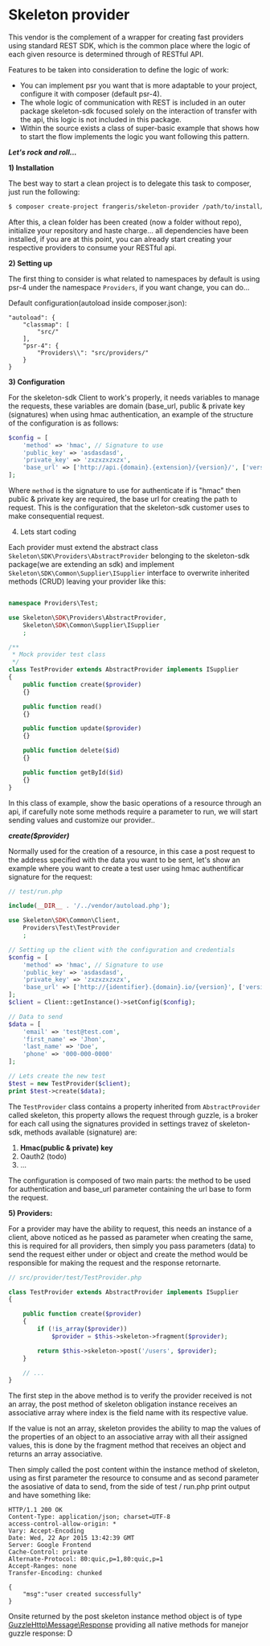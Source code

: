 Skeleton provider
==============

This vendor is the complement of a wrapper for creating fast providers using standard REST SDK, which is the common place where the logic of each given resource is determined through of RESTful API.

Features to be taken into consideration to define the logic of work:

 - You can implement psr you want that is more adaptable to your
   project, configure it with composer (default psr-4).
 - The whole logic of communication with REST is included in an outer
   package skeleton-sdk focused solely on the interaction of transfer
   with the api, this logic is not included in this package.
 - Within the source exists a class of super-basic example that shows
   how to start the flow implements the logic you want following this
   pattern.

***Let's rock and roll...***

**1) Installation**

The best way to start a clean project is to delegate this task to composer, just run the following:

```sh
$ composer create-project frangeris/skeleton-provider /path/to/install/ 0.0.1
```

After this, a clean folder has been created (now a folder without repo), initialize your repository and haste charge... all dependencies have been installed, if you are at this point, you can already start creating your respective providers to consume your RESTful api.

**2) Setting up**

The first thing to consider is what related to namespaces by default is using psr-4 under the namespace `Providers`, if you want change, you can do...

Default configuration(autoload inside composer.json):

```
"autoload": {
	"classmap": [
		"src/"
	],		
	"psr-4": {
		"Providers\\": "src/providers/"
	}
}
```

**3) Configuration**

For the skeleton-sdk Client to work's properly, it needs variables to manage the requests, these variables are domain (base_url, public & private key (signatures) when using hmac authentication, an example of the structure of the configuration is as follows:

```php
$config = [
	'method' => 'hmac', // Signature to use
	'public_key' => 'asdasdasd',
	'private_key' => 'zxzxzxzxzx',
	'base_url' => ['http://api.{domain}.{extension}/{version}/', ['version' => 'v1', 'extension' => 'io', 'domain' => 'somedomain']],
];
```
Where `method` is the signature to use for authenticate if is "hmac" then public & private key are required, the base url for creating the path to request. This is the configuration that the skeleton-sdk customer uses to make consequential request.

4) Lets start coding

Each provider must extend the abstract class `Skeleton\SDK\Providers\AbstractProvider` belonging to the skeleton-sdk package(we are extending an sdk) and implement `Skeleton\SDK\Common\Supplier\ISupplier` interface to overwrite inherited methods (CRUD) leaving your provider like this:

```php

namespace Providers\Test;

use Skeleton\SDK\Providers\AbstractProvider,
	Skeleton\SDK\Common\Supplier\ISupplier
	;

/**
 * Mock provider test class
 */
class TestProvider extends AbstractProvider implements ISupplier
{
	public function create($provider)
	{}

	public function read()
	{}

	public function update($provider)
	{}

	public function delete($id)
	{}

	public function getById($id)
	{}
}

```

In this class of example, show the basic operations of a resource through an api, if carefully note some methods require a parameter to run, we will start sending values and customize our provider..


***create($provider)***

Normally used for the creation of a resource, in this case a post request to the address specified with the data you want to be sent, let's show an example where you want to create a test user using hmac authentificar signature for the request:

```php
// test/run.php

include(__DIR__ . '/../vendor/autoload.php');

use Skeleton\SDK\Common\Client,
	Providers\Test\TestProvider
	;

// Setting up the client with the configuration and credentials
$config = [
	'method' => 'hmac', // Signature to use
	'public_key' => 'asdasdasd',
	'private_key' => 'zxzxzxzxzx',
	'base_url' => ['http://{identifier}.{domain}.io/{version}', ['version' => 'v1', 'identifier' => 'demo4354589', 'domain' => 'mockable']],
];
$client = Client::getInstance()->setConfig($config);

// Data to send
$data = [
	'email' => 'test@test.com',
	'first_name' => 'Jhon',
	'last_name' => 'Doe',
	'phone' => '000-000-0000'
];

// Lets create the new test
$test = new TestProvider($client);
print $test->create($data);

```

The `TestProvider` class contains a property inherited from `AbstractProvider` called skeleton, this property allows the request through guzzle, is a broker for each call using the signatures provided in settings travez of skeleton-sdk, methods available (signature) are:

 1. **Hmac(public & private) key**
 2. Oauth2 (todo) 
 3. ...

The configuration is composed of two main parts: the method to be used for authentication and base_url parameter containing the url base to form the request.

**5) Providers:**

For a provider may have the ability to request, this needs an instance of a client, above noticed as he passed as parameter when creating the same, this is required for all providers, then simply you pass parameters (data) to send the request either under or object and create the method would be responsible for making the request and the response retornarte.

```php
// src/provider/test/TestProvider.php

class TestProvider extends AbstractProvider implements ISupplier
{

	public function create($provider)
	{
		if (!is_array($provider))
			$provider = $this->skeleton->fragment($provider);

		return $this->skeleton->post('/users', $provider);
	}

	// ...
}

```

The first step in the above method is to verify the provider received is not an array, the post method of skeleton obligation instance receives an associative array where index is the field name with its respective value.

If the value is not an array, skeleton provides the ability to map the values of the properties of an object to an associative array with all their assigned values, this is done by the fragment method that receives an object and returns an array associative.

Then simply called the post content within the instance method of skeleton, using as first parameter the resource to consume and as second parameter the asosiative of data to send, from the side of test / run.php print output and have something like:


```
HTTP/1.1 200 OK
Content-Type: application/json; charset=UTF-8
access-control-allow-origin: *
Vary: Accept-Encoding
Date: Wed, 22 Apr 2015 13:42:39 GMT
Server: Google Frontend
Cache-Control: private
Alternate-Protocol: 80:quic,p=1,80:quic,p=1
Accept-Ranges: none
Transfer-Encoding: chunked

{
	"msg":"user created successfully"
}
```

Onsite returned by the post skeleton instance method object is of type [GuzzleHttp\Message\Response](http://api.guzzlephp.org/class-Guzzle.Http.Message.Response.html) providing all native methods for manejor guzzle response: D













